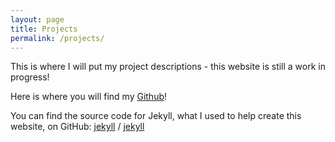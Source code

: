 ```yaml
---
layout: page
title: Projects
permalink: /projects/
---
```


This is where I will put my project descriptions - this website is still a work in progress!

Here is where you will find my <a href = "https://github.com/christiangideon" target = "_blank"><u>Github</u></a>!

You can find the source code for Jekyll, what I used to help create this website, on GitHub:
[jekyll][jekyll-organization] /
[jekyll](https://github.com/jekyll/jekyll)


[jekyll-organization]: https://github.com/jekyll
